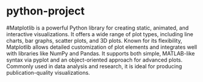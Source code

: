 # python-project
#Matplotlib is a powerful Python library for creating static, animated, and interactive visualizations. It offers a wide range of plot types, including line charts, bar graphs, scatter plots, and 3D plots. Known for its flexibility, Matplotlib allows detailed customization of plot elements and integrates well with libraries like NumPy and Pandas. It supports both simple, MATLAB-like syntax via pyplot and an object-oriented approach for advanced plots. Commonly used in data analysis and research, it is ideal for producing publication-quality visualizations.







